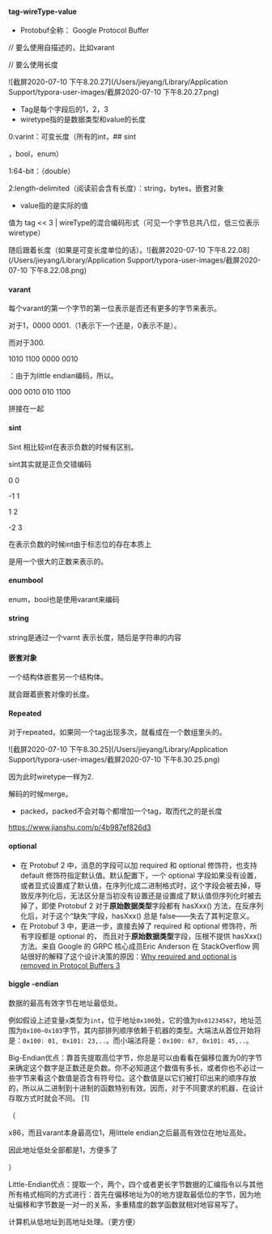 #### tag-wireType-value

- Protobuf全称： Google Protocol Buffer 

// 要么使用自描述的，比如varant

// 要么使用长度

![截屏2020-07-10 下午8.20.27](/Users/jieyang/Library/Application Support/typora-user-images/截屏2020-07-10 下午8.20.27.png)

- Tag是每个字段后的1，2，3
- wiretype指的是数据类型和value的长度

0:varint：可变长度（所有的int，## sint

，bool，enum）

1:64-bit：（double）

2:length-delimited（阅读前会含有长度）：string，bytes，嵌套对象

- value指的是实际的值





值为 tag << 3 | wireType的混合编码形式（可见一个字节总共八位，低三位表示wiretype）

随后跟着长度（如果是可变长度单位的话）。![截屏2020-07-10 下午8.22.08](/Users/jieyang/Library/Application Support/typora-user-images/截屏2020-07-10 下午8.22.08.png)

#### varant

每个varant的第一个字节的第一位表示是否还有更多的字节来表示。

对于1，0000 0001.（1表示下一个还是，0表示不是）。

而对于300.

1010 1100 0000 0010

：由于为little endian编码，所以。

000 0010    010 1100

拼接在一起





#### sint

Sint 相比较int在表示负数的时候有区别。

sint其实就是正负交错编码

0 0

-1 1

1 2

-2 3

在表示负数的时候int由于标志位的存在本质上

是用一个很大的正数来表示的。

#### enumbool

enum，bool也是使用varant来编码

#### string

string是通过一个varnt 表示长度，随后是字符串的内容

#### 嵌套对象

一个结构体嵌套另一个结构体。

就会跟着嵌套对像的长度。

#### Repeated

对于repeated，如果同一个tag出现多次，就看成在一个数组里头的。

![截屏2020-07-10 下午8.30.25](/Users/jieyang/Library/Application Support/typora-user-images/截屏2020-07-10 下午8.30.25.png)

因为此时wiretype一样为2.

解码的时候merge。

- packed，packed不会对每个都增加一个tag，取而代之的是长度



https://www.jianshu.com/p/4b987ef826d3

#### optional

- 在 Protobuf 2 中，消息的字段可以加 required 和 optional 修饰符，也支持 default 修饰符指定默认值。默认配置下，一个 optional 字段如果没有设置，或者显式设置成了默认值，在序列化成二进制格式时，这个字段会被去掉，导致反序列化后，无法区分是当初没有设置还是设置成了默认值但序列化时被去掉了，即使 Protobuf 2 对于**原始数据类型**字段都有 hasXxx() 方法，在反序列化后，对于这个“缺失”字段，hasXxx() 总是 false——失去了其判定意义。
- 在 Protobuf 3 中，更进一步，直接去掉了 required 和 optional 修饰符，所有字段都是 optional 的， 而且对于**原始数据类型**字段，压根不提供 hasXxx() 方法。来自 Google 的 GRPC 核心成员Eric Anderson 在 StackOverflow 网站很好的解释了这个设计决策的原因：[Why required and optional is removed in Protocol Buffers 3](https://link.zhihu.com/?target=https%3A//stackoverflow.com/questions/31801257/why-required-and-optional-is-removed-in-protocol-buffers-3)

#### biggle -endian

数据的最高有效字节在地址最低处。



例如假设上述变量`x`类型为`int`，位于地址`0x100`处，它的值为`0x01234567`，地址范围为`0x100~0x103`字节，其内部排列顺序依赖于机器的类型。大端法从首位开始将是：`0x100: 01, 0x101: 23,..`。而小端法将是：`0x100: 67, 0x101: 45,..`。



Big-Endian优点：靠首先提取高位字节，你总是可以由看看在偏移位置为0的字节来确定这个数字是正数还是负数。你不必知道这个数值有多长，或者你也不必过一些字节来看这个数值是否含有符号位。这个数值是以它们被打印出来的顺序存放的，所以从二进制到十进制的函数特别有效。因而，对于不同要求的机器，在设计存取方式时就会不同。 [1] 



（

x86，而且varant本身最高位1，用littele endian之后最高有效位在地址高处。

因此地址低处全部都是1，方便多了

）

Little-Endian优点：提取一个，两个，四个或者更长字节数据的汇编指令以与其他所有格式相同的方式进行：首先在偏移地址为0的地方提取最低位的字节，因为地址偏移和字节数是一对一的关系，多重精度的数学函数就相对地容易写了。

计算机从低地址到高地址处理。（更方便）